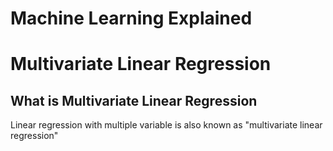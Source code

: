 # Machine Learning Explained
# Multivariate Linear Regression

## What is Multivariate Linear Regression

Linear regression with multiple variable is also known as "multivariate linear regression"
